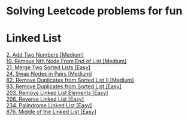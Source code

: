 # Solving Leetcode problems for fun

# Linked List
[2. Add Two Numbers [Medium]](https://leetcode.com/problems/add-two-numbers/)<br/>
[19. Remove Nth Node From End of List [Medium]](https://leetcode.com/problems/remove-nth-node-from-end-of-list/)<br/>
[21. Merge Two Sorted Lists [Easy]](https://leetcode.com/problems/merge-two-sorted-lists/)<br/>
[24. Swap Nodes in Pairs [Medium]](https://leetcode.com/problems/swap-nodes-in-pairs/)<br/>
[82. Remove Duplicates from Sorted List II [Medium]](https://leetcode.com/problems/remove-duplicates-from-sorted-list-ii/)<br/>
[83. Remove Duplicates from Sorted List [Easy]](https://leetcode.com/problems/remove-duplicates-from-sorted-list/)<br/>
[203. Remove Linked List Elements [Easy]](https://leetcode.com/problems/remove-linked-list-elements/)<br/>
[206. Reverse Linked List [Easy]](https://leetcode.com/problems/reverse-linked-list/)<br/>
[234. Palindrome Linked List [Easy]](https://leetcode.com/problems/palindrome-linked-list/)<br/>
[876. Middle of the Linked List [Easy]](https://leetcode.com/problems/middle-of-the-linked-list/)<br/>
